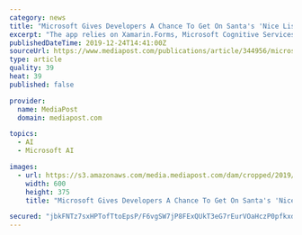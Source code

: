 ```yaml
---
category: news
title: "Microsoft Gives Developers A Chance To Get On Santa's 'Nice List'"
excerpt: "The app relies on Xamarin.Forms, Microsoft Cognitive Services – Text Analytics and Azure Functions. Developers can find instructions on how to install the Azure components from GitHub repo."
publishedDateTime: 2019-12-24T14:41:00Z
sourceUrl: https://www.mediapost.com/publications/article/344956/microsoft-gives-developers-a-chance-to-get-on-sant.html
type: article
quality: 39
heat: 39
published: false

provider:
  name: MediaPost
  domain: mediapost.com

topics:
  - AI
  - Microsoft AI

images:
  - url: https://s3.amazonaws.com/media.mediapost.com/dam/cropped/2019/12/24/screenshot-2019-12-24-094925_7d3epDh.png
    width: 600
    height: 375
    title: "Microsoft Gives Developers A Chance To Get On Santa's 'Nice List'"

secured: "jbkFNTz7sxHPTofTtoEpsP/F6vgSW7jP8FExQUkT3eG7rEurVOaHczP0pfkxdJGyQY/LhmGB2cFRsE6WMJBgkmlKj9NXpevUdouLoKbR2PS9/0ITAF7eWjYuNo7KfTCAA3ERyAqeiKAzlcRA4P4UQ7IIotXLhiep2P47Ktr698rsWeM9Wfg8uQfKUvj7JzSPNtlsJQkBRL4s2Af+GRIxPH1HdFdNl9YK5XHHJ8P1LJ9nAIgbZkMmJ4puv2vfkYylj+5xe9PGXflNbuiNKm3yF4T1fw4c+g5gPT61ueT3yDlykUVj1N/7xZVhjfg2oVMj;WQYQUtbA7drIRRoIf2/ktg=="
---
```


